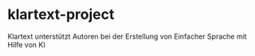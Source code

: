 # klartext-project
Klartext unterstützt Autoren bei der Erstellung von Einfacher Sprache mit Hilfe von KI
